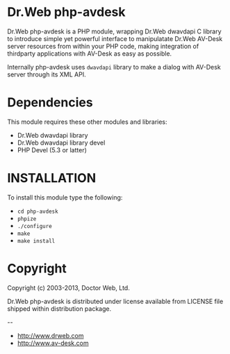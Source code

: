 Dr.Web php-avdesk
=================

Dr.Web php-avdesk is a PHP module, wrapping Dr.Web dwavdapi C library
to introduce simple yet powerful interface to manipulatate Dr.Web AV-Desk server resources
from within your PHP code, making integration of thirdparty applications with AV-Desk
as easy as possible.

Internally php-avdesk uses `dwavdapi` library to make a dialog with AV-Desk server through its XML API.

Dependencies
============

This module requires these other modules and libraries:

  * Dr.Web dwavdapi library
  * Dr.Web dwavdapi library devel
  * PHP Devel (5.3 or latter)
  
INSTALLATION
============

To install this module type the following:

* `cd php-avdesk`  
* `phpize`
* `./configure`
* `make`
* `make install`


Copyright
========

Copyright (c) 2003-2013, Doctor Web, Ltd.

Dr.Web php-avdesk is distributed under license available from LICENSE file shipped
within distribution package.


--
* http://www.drweb.com
* http://www.av-desk.com
